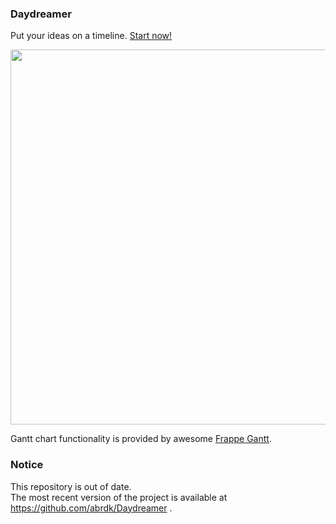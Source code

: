 ### Daydreamer
Put your ideas on a timeline. [Start now!](http://noooway.github.io/Daydreamer/index.html)

<p align="center">
    <a href="http://noooway.github.io/Daydreamer/index.html">
        <img src="https://i.ibb.co/rb8JCNG/daydreams-v01.png" width="600"/>
    </a>
</p>

Gantt chart functionality is provided by awesome [Frappe Gantt](https://github.com/frappe/gantt).

### Notice
This repository is out of date.  
The most recent version of the project is available at https://github.com/abrdk/Daydreamer .
